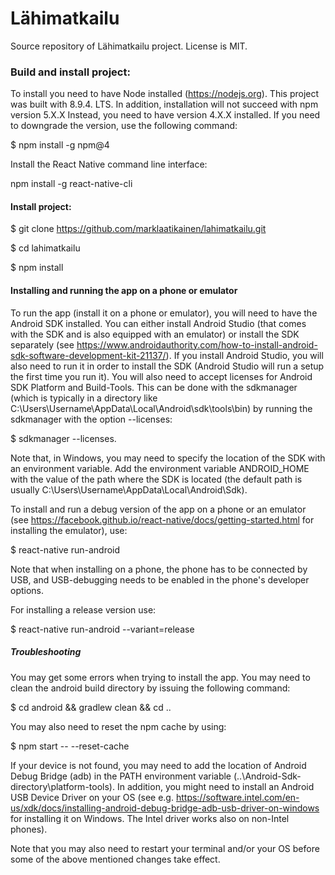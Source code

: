 # Lähimatkailu

Source repository of Lähimatkailu project. License is MIT.

### Build and install project:

To install you need to have Node installed (https://nodejs.org). This project was built with 8.9.4. LTS. In addition, installation will not succeed with npm version 5.X.X Instead, you need to have version 4.X.X installed. If you need to downgrade the version, use the following command:

$ npm install -g npm@4

Install the React Native command line interface:

npm install -g react-native-cli

#### Install project:

$ git clone https://github.com/marklaatikainen/lahimatkailu.git

$ cd lahimatkailu

$ npm install

#### Installing and running the app on a phone or emulator

To run the app (install it on a phone or emulator), you will need to have the Android SDK installed. You can either install Android Studio (that comes with the SDK and is also equipped with an emulator) or install the SDK separately (see https://www.androidauthority.com/how-to-install-android-sdk-software-development-kit-21137/). If you install Android Studio, you will also need to run it in order to install the SDK (Android Studio will run a setup the first time you run it). You will also need to accept licenses for Android SDK Platform and Build-Tools. This can be done with the sdkmanager (which is typically in a directory like C:\Users\Username\AppData\Local\Android\sdk\tools\bin) by running the sdkmanager with the option --licenses: 

$ sdkmanager --licenses.

Note that, in Windows, you may need to specify the location of the SDK with an environment variable. Add the environment variable ANDROID_HOME with the value of the path where the SDK is located (the default path is usually C:\Users\Username\AppData\Local\Android\Sdk). 

To install and run a debug version of the app on a phone or an emulator (see https://facebook.github.io/react-native/docs/getting-started.html for installing the emulator), use: 

$ react-native run-android

Note that when installing on a phone, the phone has to be connected by USB, and USB-debugging needs to be enabled in the phone's developer options.

For installing a release version use:

$ react-native run-android --variant=release

##### Troubleshooting

You may get some errors when trying to install the app. You may need to clean the android build directory by issuing the following command:

$ cd android && gradlew clean && cd ..

You may also need to reset the npm cache by using:

$ npm start -- --reset-cache

If your device is not found, you may need to add the location of Android Debug Bridge (adb) in the PATH environment variable (..\Android-Sdk-directory\platform-tools). In addition, you might need to install an Android USB Device Driver on your OS (see e.g.  https://software.intel.com/en-us/xdk/docs/installing-android-debug-bridge-adb-usb-driver-on-windows for installing it on Windows. The Intel driver works also on non-Intel phones).

Note that you may also need to restart your terminal and/or your OS before some of the above mentioned changes take effect.
